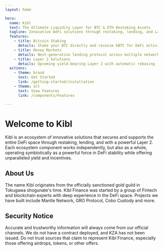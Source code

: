 ```yaml
---
layout: home

hero:
  name: Kibl
  text: The Ultimate Liquidity Layer for BTC & ETH Restaking Assets
  tagline: Innovative DeFi solutions through restaking, lending, and Layer 2 technology
  features:
    - title: Bitcoin Staking
      details: Stake your BTC directly and receive kBTC for DeFi activities
    - title: Money Markets
      details: Next-generation lending protocol across multiple networks
    - title: Layer 2 Solutions
      details: Upcoming yield-bearing Layer 2 with automatic rebasing
  actions:
    - theme: brand
      text: Get Started
      link: /getting-started/installation
    - theme: alt
      text: View Features
      link: /components/Features

---
```


# Welcome to Kibl

Kibl is an ecosystem of innovative solutions that secures and supports the entire DeFi space through restaking, lending, and with a powerful Layer 2. Each ecosystem component works independently, but also as a whole, operating symbiotically as a powerful force in DeFi stability while offering unparalleled yield and incentives.

## About Us

The name Kibl originates from the officially sanctioned gold guild in Tokugawa shogunate's time. Kibl Finance was started by a group of Fintech and blockchain experts with deep experience in the DeFi space. Projects we have built include Mantle Network, GRO Protocol, Cobo Custody and more.

## Security Notice

Accurate and trustworthy information will always come from our official channels. We do not have a contract deployed, and KZA has not been issued. Do not trust sources that claim to represent Kibl Finance, especially those offering airdrops, tokens, or other offers.